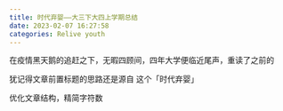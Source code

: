 ```yaml
---
title: 时代弃婴——大三下大四上学期总结
date: 2023-02-07 16:27:58
categories: Relive youth
---
```

在疫情黑天鹅的追赶之下，无暇四顾间，四年大学便临近尾声，重读了之前的

犹记得文章前置标题的思路还是源自 []() 这个「时代弃婴」

优化文章结构，精简字符数

